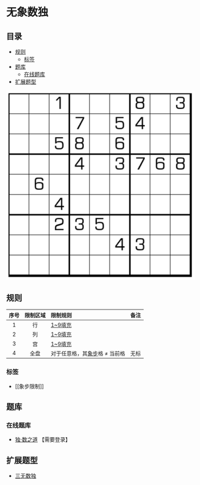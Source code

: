 # 无象数独
<!-- START doctoc generated TOC please keep comment here to allow auto update -->
<!-- DON'T EDIT THIS SECTION, INSTEAD RE-RUN doctoc TO UPDATE -->
## 目录

- [规则](#%E8%A7%84%E5%88%99)
  - [标签](#%E6%A0%87%E7%AD%BE)
- [题库](#%E9%A2%98%E5%BA%93)
  - [在线题库](#%E5%9C%A8%E7%BA%BF%E9%A2%98%E5%BA%93)
- [扩展题型](#%E6%89%A9%E5%B1%95%E9%A2%98%E5%9E%8B)

<!-- END doctoc generated TOC please keep comment here to allow auto update -->

![题](../../../../../images/sudoku/无象数独.png)

## 规则

| 序号  | 限制区域  | 限制规则               | 备注  |
|:---:|:-----:|:-------------------|:---:|
|  1  |   行   | [1~9填充]            |     |
|  2  |   列   | [1~9填充]            |     |
|  3  |   宫   | [1~9填充]            |     |
|  4  |  全盘   | 对于任意格，其[象步]格 ≠ 当前格 | 无标  |

### 标签

- [[象步限制]]

## 题库

### 在线题库

- [独·数之道](http://www.sudokufans.org.cn/lx/game.index.php?type=wm2) 【需要登录】

## 扩展题型

- [三无数独](../三无数独.md)

[1~9填充]: ../../../../../rules.md#1to9填充

[象步]: ../../../../../rules.md#象步
